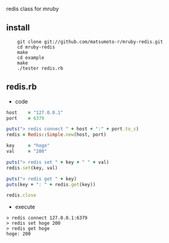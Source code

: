 redis class for mruby

## install

        git clone git://github.com/matsumoto-r/mruby-redis.git
        cd mruby-redis
        make
        cd example
        make
        ./tester redis.rb


## redis.rb

* code


```ruby
host    = "127.0.0.1"
port    = 6379

puts("> redis connect " + host + ":" + port.to_s)
redis = Redis::Simple.new(host, port)

key     = "hoge"
val     = "200"

puts("> redis set " + key + " " + val)
redis.set(key, val)

puts("> redis get " + key)
puts(key + ": " + redis.get(key))

redis.close
```

* execute

```test
> redis connect 127.0.0.1:6379
> redis set hoge 200
> redis get hoge
hoge: 200
```
